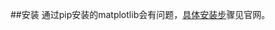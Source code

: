 ##安装
通过pip安装的matplotlib会有问题，[具体安装步](http://matplotlib.org/faq/installing_faq.html#install-from-git)骤见官网。